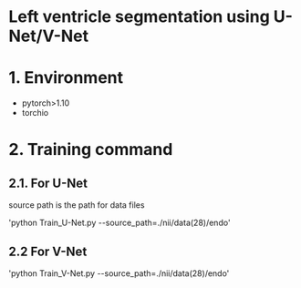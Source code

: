# Left ventricle segmentation using U-Net/V-Net

# 1. Environment
- pytorch>1.10
- torchio

# 2. Training command

## 2.1. For U-Net

source path is the path for data files

'python Train_U-Net.py --source_path=./nii/data(28)/endo' 
 
 ## 2.2 For V-Net 
 
'python Train_V-Net.py --source_path=./nii/data(28)/endo'
